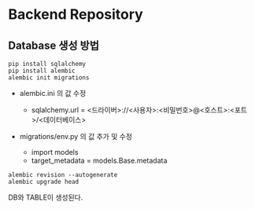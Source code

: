 # Backend Repository

## Database 생성 방법
```
pip install sqlalchemy
pip install alembic
alembic init migrations
```

- alembic.ini 의 값 수정
    - sqlalchemy.url = <드라이버>://<사용자>:<비밀번호>@<호스트>:<포트>/<데이터베이스>

- migrations/env.py 의 값 추가 및 수정
    - import models
    - target_metadata = models.Base.metadata

```
alembic revision --autogenerate
alembic upgrade head
```


DB와 TABLE이 생성된다.
